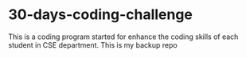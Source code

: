 # 30-days-coding-challenge
This is a coding program started for enhance the coding skills of each student in CSE department.
This is my backup repo
